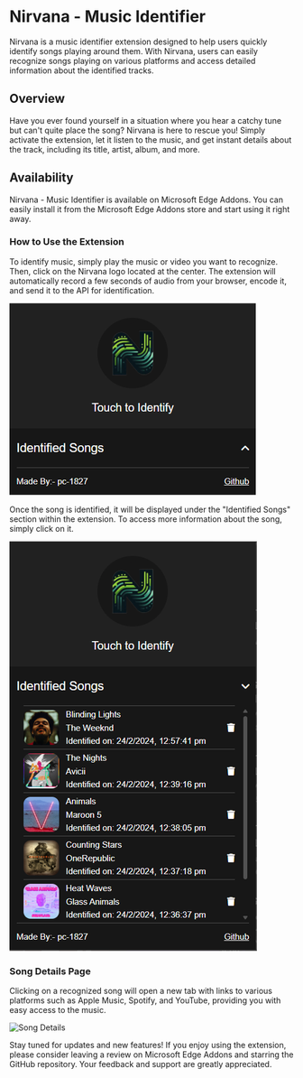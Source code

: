 # Nirvana - Music Identifier

Nirvana is a music identifier extension designed to help users quickly identify songs playing around them. With Nirvana, users can easily recognize songs playing on various platforms and access detailed information about the identified tracks.

## Overview

Have you ever found yourself in a situation where you hear a catchy tune but can't quite place the song? Nirvana is here to rescue you! Simply activate the extension, let it listen to the music, and get instant details about the track, including its title, artist, album, and more.

## Availability

Nirvana - Music Identifier is available on Microsoft Edge Addons. You can easily install it from the Microsoft Edge Addons store and start using it right away.

### How to Use the Extension

To identify music, simply play the music or video you want to recognize. Then, click on the Nirvana logo located at the center. The extension will automatically record a few seconds of audio from your browser, encode it, and send it to the API for identification.

![Popup](images/Popup.png)

Once the song is identified, it will be displayed under the "Identified Songs" section within the extension. To access more information about the song, simply click on it.

![Popup_full](images/Popup_full.png)

### Song Details Page

Clicking on a recognized song will open a new tab with links to various platforms such as Apple Music, Spotify, and YouTube, providing you with easy access to the music.

![Song Details](images/songDetails.png)

Stay tuned for updates and new features! If you enjoy using the extension, please consider leaving a review on Microsoft Edge Addons and starring the GitHub repository. Your feedback and support are greatly appreciated.
